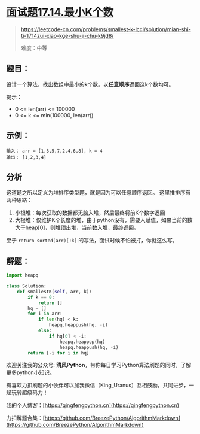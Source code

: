 # [面试题17.14.最小K个数](https://leetcode-cn.com/problems/smallest-k-lcci/solution/mian-shi-ti-1714zui-xiao-kge-shu-ji-chu-k9jd8/)

> https://leetcode-cn.com/problems/smallest-k-lcci/solution/mian-shi-ti-1714zui-xiao-kge-shu-ji-chu-k9jd8/
>
> 难度：中等

## 题目：

设计一个算法，找出数组中最小的k个数。以**任意顺序**返回这k个数均可。

提示：

- 0 <= len(arr) <= 100000
- 0 <= k <= min(100000, len(arr))

## 示例：

```
输入： arr = [1,3,5,7,2,4,6,8], k = 4
输出： [1,2,3,4]
```

## 分析

这道题之所以定义为堆排序类型题，就是因为可以任意顺序返回。 这里推排序有两种思路：

1. 小根堆：每次获取的数据都无脑入堆，然后最终将前K个数字返回
2. 大根堆：仅维护K个长度的堆，由于python没有，需要入赋值，如果当前的数大于heap[0]，则堆顶出堆，当前数入堆，最终返回。

至于 `return sorted(arr)[:k]` 的写法，面试时候不怕被打，你就这么写。

## 解题：

```python
import heapq

class Solution:
    def smallestK(self, arr, k):
        if k == 0:
            return []
        hq = []
        for i in arr:
            if len(hq) < k:
                heapq.heappush(hq, -i)
            else:
                if hq[0] < -i:
                    heapq.heappop(hq)
                    heapq.heappush(hq, -i)
        return [-i for i in hq]

```

欢迎关注我的公众号: **清风Python**，带你每日学习Python算法刷题的同时，了解更多python小知识。

有喜欢力扣刷题的小伙伴可以加我微信（King_Uranus）互相鼓励，共同进步，一起玩转超级码力！

我的个人博客：[https://qingfengpython.cn](https://qingfengpython.cn)

力扣解题合集：[https://github.com/BreezePython/AlgorithmMarkdown](https://github.com/BreezePython/AlgorithmMarkdown)
